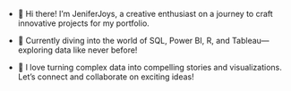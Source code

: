 - 👋 Hi there! I’m JeniferJoys, a creative enthusiast on a journey to craft innovative projects for my portfolio.

- 🌟 Currently diving into the world of SQL, Power BI, R, and Tableau—exploring data like never before!

- 🚀 I love turning complex data into compelling stories and visualizations. Let’s connect and collaborate on exciting ideas!

<!---
JeniferJoys/JeniferJoys is a ✨ special ✨ repository because its `README.md` (this file) appears on your GitHub profile.
You can click the Preview link to take a look at your changes.
--->
